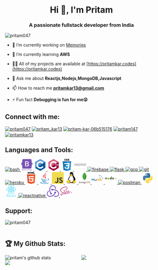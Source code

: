 <h1 align="center">Hi 👋, I'm Pritam</h1>
<h3 align="center">A passionate fullstack developer from India</h3>

<p align="left"> <img src="https://komarev.com/ghpvc/?username=pritam047&label=Profile%20views&color=0e75b6&style=flat" alt="pritam047" /> </p>

- 🔭 I’m currently working on [Memories](https://github.com/pritam047/memories)

- 🌱 I’m currently learning **AWS**

- 👨‍💻 All of my projects are available at [https://pritamkar.codes](https://pritamkar.codes)

- 💬 Ask me about **Reactjs,Nodejs,MongoDB,Javascript**

- 📫 How to reach me **pritamkar13@gmail.com**

- ⚡ Fun fact **Debugging is fun for me😜**

<h2 align="left">Connect with me:</h2>
<p align="left">
<a href="https://dev.to/pritam047" target="_blank"><img align="center" src="https://img.icons8.com/windows/48/000000/dev.png" alt="pritam047"/></a>
<a href="https://twitter.com/pritam_kar13" target="_blank"><img align="center" src="https://img.icons8.com/color/48/000000/twitter--v1.png" alt="pritam_kar13"/></a>
<a href="https://linkedin.com/in/pritam-kar-06b515176" target="_blank"><img align="center" src="https://img.icons8.com/color/48/000000/linkedin.png" alt="pritam-kar-06b515176"/></a>
<a href="https://www.codechef.com/users/pritam147" target="_blank"><img align="center" src="https://img.icons8.com/fluency/48/000000/codechef.png" alt="pritam147" /></a>
<a href="https://www.hackerrank.com/pritamkar13" target="_blank"><img align="center" src="https://img.icons8.com/external-tal-revivo-shadow-tal-revivo/48/000000/external-hackerrank-is-a-technology-company-that-focuses-on-competitive-programming-logo-shadow-tal-revivo.png" alt="pritamkar13"/></a>
<!-- <a href="https://www.hackerearth.com/@pritam253" target="blank"><img align="center" src="https://api.iconify.design/simple-icons/hackerearth.svg?width=48&height=48" alt="@pritam253" height="30" width="40" /></a> -->
</p>

<h2 align="left"> Languages and Tools:</h2>
<p align="left"> <a href="https://www.gnu.org/software/bash/" target="_blank"> <img src="https://www.vectorlogo.zone/logos/gnu_bash/gnu_bash-icon.svg" alt="bash" width="40" height="40"/> </a> <a href="https://getbootstrap.com" target="_blank"> <img src="https://raw.githubusercontent.com/devicons/devicon/master/icons/bootstrap/bootstrap-plain-wordmark.svg" alt="bootstrap" width="40" height="40"/> </a> <a href="https://www.cprogramming.com/" target="_blank"> <img src="https://raw.githubusercontent.com/devicons/devicon/master/icons/c/c-original.svg" alt="c" width="40" height="40"/> </a> <a href="https://www.w3schools.com/cpp/" target="_blank"> <img src="https://raw.githubusercontent.com/devicons/devicon/master/icons/cplusplus/cplusplus-original.svg" alt="cplusplus" width="40" height="40"/> </a> <a href="https://www.w3schools.com/css/" target="_blank"> <img src="https://raw.githubusercontent.com/devicons/devicon/master/icons/css3/css3-original-wordmark.svg" alt="css3" width="40" height="40"/> </a> <a href="https://expressjs.com" target="_blank"> <img src="https://raw.githubusercontent.com/devicons/devicon/master/icons/express/express-original-wordmark.svg" alt="express" width="40" height="40"/> </a> <a href="https://firebase.google.com/" target="_blank"> <img src="https://www.vectorlogo.zone/logos/firebase/firebase-icon.svg" alt="firebase" width="40" height="40"/> </a> <a href="https://flask.palletsprojects.com/" target="_blank"> <img src="https://www.vectorlogo.zone/logos/pocoo_flask/pocoo_flask-icon.svg" alt="flask" width="40" height="40"/> </a> <a href="https://cloud.google.com" target="_blank"> <img src="https://www.vectorlogo.zone/logos/google_cloud/google_cloud-icon.svg" alt="gcp" width="40" height="40"/> </a> <a href="https://git-scm.com/" target="_blank"> <img src="https://www.vectorlogo.zone/logos/git-scm/git-scm-icon.svg" alt="git" width="40" height="40"/> </a> <a href="https://heroku.com" target="_blank"> <img src="https://www.vectorlogo.zone/logos/heroku/heroku-icon.svg" alt="heroku" width="40" height="40"/> </a> <a href="https://www.w3.org/html/" target="_blank"> <img src="https://raw.githubusercontent.com/devicons/devicon/master/icons/html5/html5-original-wordmark.svg" alt="html5" width="40" height="40"/> </a> <a href="https://www.java.com" target="_blank"> <img src="https://raw.githubusercontent.com/devicons/devicon/master/icons/java/java-original.svg" alt="java" width="40" height="40"/> </a> <a href="https://developer.mozilla.org/en-US/docs/Web/JavaScript" target="_blank"> <img src="https://raw.githubusercontent.com/devicons/devicon/master/icons/javascript/javascript-original.svg" alt="javascript" width="40" height="40"/> </a> <a href="https://www.linux.org/" target="_blank"> <img src="https://raw.githubusercontent.com/devicons/devicon/master/icons/linux/linux-original.svg" alt="linux" width="40" height="40"/> </a> <a href="https://www.mongodb.com/" target="_blank"> <img src="https://raw.githubusercontent.com/devicons/devicon/master/icons/mongodb/mongodb-original-wordmark.svg" alt="mongodb" width="40" height="40"/> </a> <a href="https://www.mysql.com/" target="_blank"> <img src="https://raw.githubusercontent.com/devicons/devicon/master/icons/mysql/mysql-original-wordmark.svg" alt="mysql" width="40" height="40"/> </a> <a href="https://nodejs.org" target="_blank"> <img src="https://raw.githubusercontent.com/devicons/devicon/master/icons/nodejs/nodejs-original-wordmark.svg" alt="nodejs" width="40" height="40"/> </a> <a href="https://postman.com" target="_blank"> <img src="https://www.vectorlogo.zone/logos/getpostman/getpostman-icon.svg" alt="postman" width="40" height="40"/> </a> <a href="https://www.python.org" target="_blank"> <img src="https://raw.githubusercontent.com/devicons/devicon/master/icons/python/python-original.svg" alt="python" width="40" height="40"/> </a> <a href="https://reactjs.org/" target="_blank"> <img src="https://raw.githubusercontent.com/devicons/devicon/master/icons/react/react-original-wordmark.svg" alt="react" width="40" height="40"/> </a> <a href="https://reactnative.dev/" target="_blank"> <img src="https://reactnative.dev/img/header_logo.svg" alt="reactnative" width="40" height="40"/> </a> <a href="https://redux.js.org" target="_blank"> <img src="https://raw.githubusercontent.com/devicons/devicon/master/icons/redux/redux-original.svg" alt="redux" width="40" height="40"/> </a> <a href="https://sass-lang.com" target="_blank"> <img src="https://raw.githubusercontent.com/devicons/devicon/master/icons/sass/sass-original.svg" alt="sass" width="40" height="40"/> </a> </p>

<h2 align="left">Support:</h2>
<p><a href="https://www.buymeacoffee.com/pritam047"> <img align="left" src="https://cdn.buymeacoffee.com/buttons/v2/default-yellow.png" height="50" width="210" alt="pritam047" /></a></p><br><br>

## :trophy: My Github Stats:

<div style="display:flex; flex-direction: row; justify-content: space-around;" width="5rem">
  <img align="left" width="400px" src="https://github-readme-stats.vercel.app/api?username=pritam047&theme=onedark&show_icons=true&count_private=true&hide_border=true" alt="pritam's github stats" /> 
    <img  width="400px" src="https://github-readme-streak-stats.herokuapp.com?user=pritam047&theme=onedark&hide_border=true&date_format=M%20j%5B%2C%20Y%5D&fire=60C376&ring=60C376&currStreakLabel=60C376&sideLabels=60C376"/>
</div>

<div align='left' width="5rem" >  
<!-- <img align="left" src="https://github-readme-stats.vercel.app/api?username=pritam047&theme=onedark&show_icons=true&count_private=true" alt="pritam's github stats" />   -->
<img src="https://github-readme-stats.vercel.app/api/top-langs?username=pritam047&show_icons=true&locale=en&layout=compact&theme=onedark&hide_border=true" />
<!-- ![Pritam's GitHub stats](https://github-readme-stats.vercel.app/api?username=pritam047&theme=onedark&show_icons=true&count_private=true) -->
</div>
  <!-- <p>&nbsp;<img align="center" src="https://github-readme-stats.vercel.app/api?username=pritam047&show_icons=true&locale=en" alt="pritam047" /></p> -->



